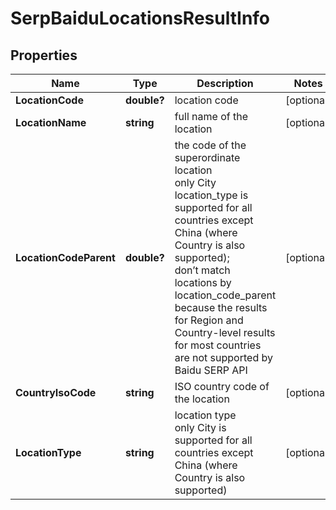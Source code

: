# SerpBaiduLocationsResultInfo


## Properties

| Name | Type | Description | Notes |
|------------ | ------------- | ------------- | -------------|
**LocationCode** | **double?** | location code |[optional]|
**LocationName** | **string** | full name of the location |[optional]|
**LocationCodeParent** | **double?** | the code of the superordinate location<br>only City location_type is supported for all countries except China (where Country is also supported);<br>don’t match locations by location_code_parent because the results for Region and Country-level results for most countries are not supported by Baidu SERP API |[optional]|
**CountryIsoCode** | **string** | ISO country code of the location |[optional]|
**LocationType** | **string** | location type<br>only City is supported for all countries except China (where Country is also supported) |[optional]|